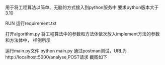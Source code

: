 用于将工程算法以简单、无脑的方式接入到python服务中
要求python版本大于3.10

RUN
运行requirement.txt


打开algorithm.py
将工程算法中的参数和方法体依次放入implement方法的参数和方法体中，
样例所示

运行main.py文件
python main.py
通过postman测试，URL为http://localhost:5000/analyse,POST请求
截图如下
